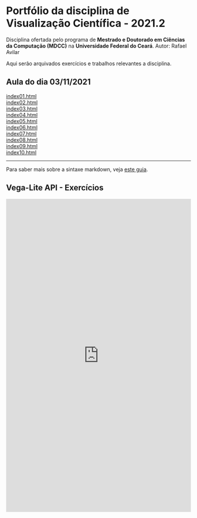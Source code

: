 # Portfólio da disciplina de Visualização Científica - 2021.2
Disciplina ofertada pelo programa de **Mestrado e Doutorado em Ciências da Computação (MDCC)** na **Universidade Federal do Ceará**.
Autor: Rafael Avilar

Aqui serão arquivados exercícios e trabalhos relevantes a disciplina.

## Aula do dia 03/11/2021

[index01.html](basic/index01.html)<br>
[index02.html](basic/index02.html)<br>
[index03.html](basic/index03.html)<br>
[index04.html](basic/index04.html)<br>
[index05.html](basic/index05.html)<br>
[index06.html](basic/index06.html)<br>
[index07.html](basic/index07.html)<br>
[index08.html](basic/index08.html)<br>
[index09.html](basic/index09.html)<br>
[index10.html](basic/index10.html)<br>

---

Para saber mais sobre a sintaxe markdown, veja [este guia](https://guides.github.com/features/mastering-markdown/).

## Vega-Lite API - Exercícios

<iframe width="100%" height="852" frameborder="0"
  src="https://observablehq.com/embed/@rafero1/vega-lite-api-exercicios?cells=exer2%2Cexer1">
</iframe>
